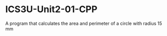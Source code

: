 # ICS3U-Unit2-01-CPP
A program that calculates the area and perimeter of a circle with radius 15 mm

